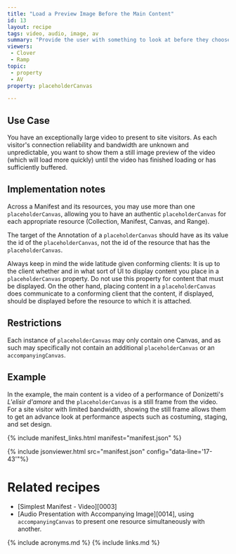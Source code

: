 ```yaml
---
title: "Load a Preview Image Before the Main Content"
id: 13
layout: recipe
tags: video, audio, image, av
summary: "Provide the user with something to look at before they choose to start interacting with the main content, and/or while they wait for it to load/buffer."
viewers:
 - Clover
 - Ramp
topic: 
 - property
 - AV
property: placeholderCanvas

---
```


## Use Case

You have an exceptionally large video to present to site visitors. As each visitor's connection reliability and bandwidth are unknown and unpredictable, you want to show them a still image preview of the video (which will load more quickly) until the video has finished loading or has sufficiently buffered. 

## Implementation notes

Across a Manifest and its resources, you may use more than one `placeholderCanvas`, allowing you to have an authentic `placeholderCanvas` for each appropriate resource (Collection, Manifest, Canvas, and Range).

The target of the Annotation of a `placeholderCanvas` should have as its value the id of the `placeholderCanvas`, not the id of the resource that has the `placeholderCanvas`.

Always keep in mind the wide latitude given conforming clients: It is up to the client whether and in what sort of UI to display content you place in a `placeholderCanvas` property. Do not use this property for content that must be displayed. On the other hand, placing content in a `placeholderCanvas` does communicate to a conforming client that the content, if displayed, should be displayed before the resource to which it is attached.

## Restrictions

Each instance of `placeholderCanvas` may only contain one Canvas, and as such may specifically not contain an additional `placeholderCanvas` or an `accompanyingCanvas`.

## Example

In the example, the main content is a video of a performance of Donizetti's _L'elisir d'amore_ and the `placeholderCanvas` is a still frame from the video. For a site visitor with limited bandwidth, showing the still frame allows them to get an advance look at performance aspects such as costuming, staging, and set design.

{% include manifest_links.html manifest="manifest.json" %}

{% include jsonviewer.html src="manifest.json" config="data-line='17-43'"%}

# Related recipes

* [Simplest Manifest - Video][0003]
* [Audio Presentation with Accompanying Image][0014], using `accompanyingCanvas` to present one resource simultaneously with another.

{% include acronyms.md %}
{% include links.md %}

